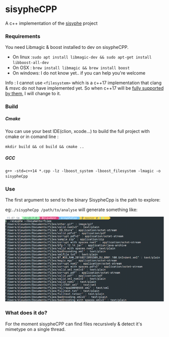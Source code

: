sisypheCPP
==========
A c++ implementation of the [sisyphe](http://github.com/jupitex/sisyphe) project

### Requirements

You need Libmagic & boost installed to dev on sisypheCPP.
- On linux :`sudo apt install libmagic-dev && sudo apt-get install libboost-all-dev`
- On OSX : `brew install libmagic && brew install boost`
- On windows: I do not know yet.. if you can help you're welcome

Info : I cannot use `<filesystem>` which is a c++17 implementation that clang & msvc do not have implemented yet. 
So when c++17 will be [fully supported by them](http://en.cppreference.com/w/cpp/compiler_support), I will change to it. 


### Build

##### Cmake

You can use your best IDE(clion, xcode...) to build the full project with cmake or in comand line :

`mkdir build && cd build && cmake ..`

##### GCC

`g++ -std=c++14 *.cpp -lz -lboost_system -lboost_filesystem -lmagic -o sisypheCpp`


### Use

The first argument to send to the binary SisypheCpp is the path to explore:

eg:`./sisypheCpp /path/to/analyse` will generate something like:

![screen](./resources/screen.png)


### What does it do?

For the moment sisypheCPP can find files recursively & detect it's mimetype on a single thread.






